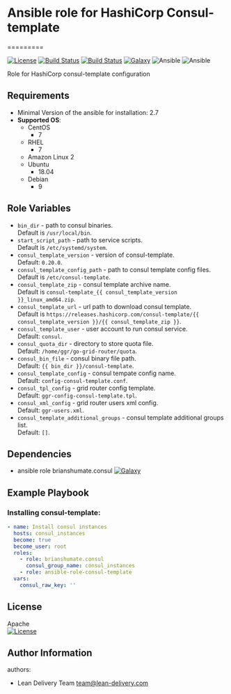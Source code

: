 # Ansible role for HashiCorp Consul-template
=========

[![License](https://img.shields.io/badge/license-Apache-green.svg?style=flat)](https://raw.githubusercontent.com/lean-delivery/ansible-role-consul-template/master/LICENSE)
[![Build Status](https://travis-ci.org/lean-delivery/ansible-role-consul-template.svg?branch=master)](https://travis-ci.org/lean-delivery/ansible-role-consul-template)
[![Build Status](https://gitlab.com/lean-delivery/ansible-role-consul-template/badges/master/pipeline.svg)](https://gitlab.com/lean-delivery/ansible-role-consul-template/pipelines)
[![Galaxy](https://img.shields.io/badge/galaxy-lean__delivery.consul__template-blue.svg)](https://galaxy.ansible.com/lean_delivery/consul-template)
![Ansible](https://img.shields.io/ansible/role/d/42599.svg)
![Ansible](https://img.shields.io/badge/dynamic/json.svg?label=min_ansible_version&url=https%3A%2F%2Fgalaxy.ansible.com%2Fapi%2Fv1%2Froles%2F42599%2F&query=$.min_ansible_version)

Role for HashiCorp consul-template configuration

Requirements
------------

 - Minimal Version of the ansible for installation: 2.7
 - **Supported OS**:
   - CentOS
     - 7
   - RHEL
     - 7
   - Amazon Linux 2
   - Ubuntu
     - 18.04
   - Debian
     - 9

Role Variables
--------------

  - `bin_dir` - path to consul binaries.   
    Default is `/usr/local/bin`.
  - `start_script_path` - path to service scripts.   
    Default is `/etc/systemd/system`.
  - `consul_template_version` - version of consul-template.   
    Default: `0.20.0`.
  - `consul_template_config_path` - path to consul template config files.   
    Default is `/etc/consul-template`.
  - `consul_template_zip` - consul template archive name.   
    Default is `consul-template_{{ consul_template_version }}_linux_amd64.zip`.
  - `consul_template_url` - url path to download consul template.   
    Default is `https://releases.hashicorp.com/consul-template/{{ consul_template_version }}/{{ consul_template_zip }}`.
  - `consul_template_user` - user account to run consul service.   
    Default: `consul`.
  - `consul_quota_dir` - directory to store quota file.   
    Default: `/home/ggr/go-grid-router/quota`.
  - `consul_bin_file` - consul binary file path.   
    Default: `{{ bin_dir }}/consul-template`.
  - `consul_template_config` - consul tempate config name.   
    Default: `config-consul-template.conf`.
  - `consul_tpl_config` - grid router config template.   
    Default: `ggr-config-consul-template.tpl`.
  - `consul_xml_config` - grid router users xml config.   
    Default: `ggr-users.xml`.
  - `consul_template_additional_groups` - consul template additional groups list.   
    Default: `[]`.


Dependencies
------------

 - ansible role brianshumate.consul  [![Galaxy](https://img.shields.io/badge/galaxy-brianshumate.consul-blue.svg)](https://galaxy.ansible.com/brianshumate/consul)

Example Playbook
----------------

### Installing consul-template:
```yaml
- name: Install consul instances
  hosts: consul_instances
  become: true
  become_user: root
  roles:
    - role: brianshumate.consul
      consul_group_name: consul_instances
    - role: ansible-role-consul-template
  vars:
    consul_raw_key: ''
```

License
-------
Apache   
[![License](https://img.shields.io/badge/license-Apache-green.svg?style=flat)](https://raw.githubusercontent.com/lean-delivery/ansible-role-consul-template/master/LICENSE)

Author Information
------------------

authors:
  - Lean Delivery Team <team@lean-delivery.com>
